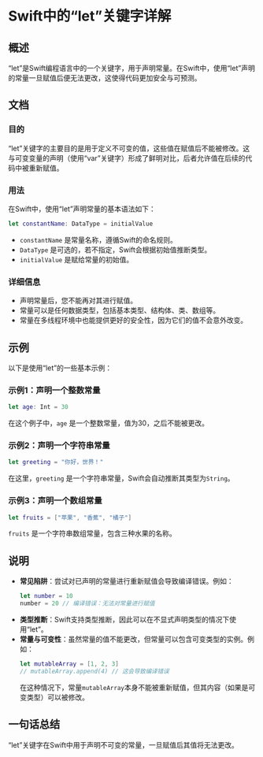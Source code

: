 <!--
Meta Description: # Swift中的“let”关键字详解 ## 概述 “let”是Swift编程语言中的一个关键字，用于声明常量。在Swift中，使用“let”声明的常量一旦赋值后便无法更改，这使得代码更加安全与可预测。 ## 文档 ### 目的 “let”关键字的主要目的是用于定义不可变的值，这些值在赋值后不能被修...
Meta Keywords: let, swift, mutablearray, 在swift中, constantname
-->

# Swift中的“let”关键字详解

## 概述
“let”是Swift编程语言中的一个关键字，用于声明常量。在Swift中，使用“let”声明的常量一旦赋值后便无法更改，这使得代码更加安全与可预测。

## 文档
### 目的
“let”关键字的主要目的是用于定义不可变的值，这些值在赋值后不能被修改。这与可变变量的声明（使用“var”关键字）形成了鲜明对比，后者允许值在后续的代码中被重新赋值。

### 用法
在Swift中，使用“let”声明常量的基本语法如下：
```swift
let constantName: DataType = initialValue
```

- `constantName` 是常量名称，遵循Swift的命名规则。
- `DataType` 是可选的，若不指定，Swift会根据初始值推断类型。
- `initialValue` 是赋给常量的初始值。

### 详细信息
- 声明常量后，您不能再对其进行赋值。
- 常量可以是任何数据类型，包括基本类型、结构体、类、数组等。
- 常量在多线程环境中也能提供更好的安全性，因为它们的值不会意外改变。

## 示例
以下是使用“let”的一些基本示例：

### 示例1：声明一个整数常量
```swift
let age: Int = 30
```
在这个例子中，`age` 是一个整数常量，值为30，之后不能被更改。

### 示例2：声明一个字符串常量
```swift
let greeting = "你好，世界！"
```
在这里，`greeting` 是一个字符串常量，Swift会自动推断其类型为`String`。

### 示例3：声明一个数组常量
```swift
let fruits = ["苹果", "香蕉", "橘子"]
```
`fruits` 是一个字符串数组常量，包含三种水果的名称。

## 说明
- **常见陷阱**：尝试对已声明的常量进行重新赋值会导致编译错误。例如：
    ```swift
    let number = 10
    number = 20 // 编译错误：无法对常量进行赋值
    ```
- **类型推断**：Swift支持类型推断，因此可以在不显式声明类型的情况下使用“let”。
- **常量与可变性**：虽然常量的值不能更改，但常量可以包含可变类型的实例。例如：
    ```swift
    let mutableArray = [1, 2, 3]
    // mutableArray.append(4) // 这会导致编译错误
    ```
    在这种情况下，常量`mutableArray`本身不能被重新赋值，但其内容（如果是可变类型）可以被修改。

## 一句话总结
“let”关键字在Swift中用于声明不可变的常量，一旦赋值后其值将无法更改。